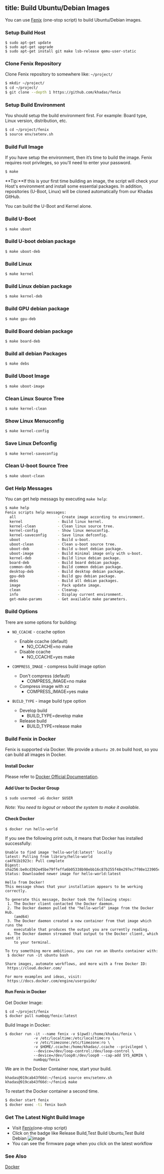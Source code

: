 title: Build Ubuntu/Debian Images
---

You can use [Fenix](https://github.com/khadas/fenix) (one-stop script) to build Ubuntu/Debian images.

### Setup Build Host
```
$ sudo apt-get update
$ sudo apt-get upgrade
$ sudo apt-get install git make lsb-release qemu-user-static
```

### Clone Fenix Repository
Clone Fenix repository to somewhere like: `~/project/`

```sh
$ mkdir ~/project/
$ cd ~/project/
$ git clone --depth 1 https://github.com/khadas/fenix
```

### Setup Build Environment
You should setup the build environment first. For example: Board type, Linux version, distribution, etc.

```sh
$ cd ~/project/fenix
$ source env/setenv.sh
```

### Build Full Image
If you have setup the environment, then it’s time to build the image. Fenix requires root privileges, so you'll need to enter your password.
```sh
$ make
```

**Tip:**If this is your first time building an image, the script will check your Host's environment and install some essential packages. In addition, repositories (U-Boot, Linux) will be cloned automatically from our Khadas GitHub.

You can build the U-Boot and Kernel alone.

### Build U-Boot
```
$ make uboot
```

### Build U-boot debian package
```
$ make uboot-deb
```

### Build Linux
```
$ make kernel
```

### Build Linux debian package
```
$ make kernel-deb
```

### Build GPU debian package
```
$ make gpu-deb
```

### Build Board debian package
```
$ make board-deb
```

### Build all debian  Packages
```
$ make debs
```
### Build Uboot Image
```
$ make uboot-image
```

### Clean Linux Source Tree
```
$ make kernel-clean
```

### Show Linux Menuconfig
```
$ make kernel-config
```

### Save Linux Defconfig
```
$ make kernel-saveconfig
```
### Clean U-boot Source Tree
```
$ make uboot-clean
```

### Get Help Messages
You can get help messags by executing `make help`:
```sh
$ make help
Fenix scripts help messages:
  all                   - Create image according to environment.
  kernel                - Build linux kernel.
  kernel-clean          - Clean linux source tree.
  kernel-config         - Show linux menuconfig.
  kernel-saveconfig     - Save linux defconfig.
  uboot                 - Build u-boot.
  uboot-clean           - Clean u-boot source tree.
  uboot-deb             - Build u-boot debian package.
  uboot-image           - Build minimal image only with u-boot.
  kernel-deb            - Build linux debian package.
  board-deb             - Build board debian package.
  common-deb            - Build common debian package.
  desktop-deb           - Build desktop debian package.
  gpu-deb               - Build gpu debian package.
  debs                  - Build all debian packages.
  image                 - Pack update image.
  clean                 - Cleanup.
  info                  - Display current environment.
  get-make-params       - Get available make parameters.
```

### Build Options

Trere are some options for building:

* `NO_CCACHE` - ccache option

  * Enable ccache (default)
    * NO_CCACHE=no make
  * Disable ccache
    * NO_CCACHE=yes make

* `COMPRESS_IMAGE` - compress build image option
  * Don't compress (default)
    * COMPRESS_IMAGE=no make
  * Compress image with xz
    * COMPRESS_IMAGE=yes make

* `BUILD_TYPE` - image build type option
  * Develop build
    * BUILD_TYPE=develop make
  * Release build
    * BUILD_TYPE=release make

### Build Fenix in Docker

Fenix is supported via Docker. We provide a `Ubuntu 20.04` build host, so you can build all images in Docker.

#### Install Docker

Please refer to [Docker Official Documentation](https://docs.docker.com/engine/install/).

#### Add User to Docker Group

```
$ sudo usermod -aG docker $USER
```

*Note: You need to logout or reboot the system to make it available.*

#### Check Docker
```
$ docker run hello-world
```

If you see the following print outs, it means that Docker has installed successfully:
```
Unable to find image 'hello-world:latest' locally
latest: Pulling from library/hello-world
ca4f61b1923c: Pull complete
Digest: sha256:be0cd392e45be79ffeffa6b05338b98ebb16c87b255f48e297ec7f98e123905c
Status: Downloaded newer image for hello-world:latest

Hello from Docker!
This message shows that your installation appears to be working correctly.

To generate this message, Docker took the following steps:
 1. The Docker client contacted the Docker daemon.
 2. The Docker daemon pulled the "hello-world" image from the Docker Hub.
    (amd64)
 3. The Docker daemon created a new container from that image which runs the
    executable that produces the output you are currently reading.
 4. The Docker daemon streamed that output to the Docker client, which sent it
    to your terminal.

To try something more ambitious, you can run an Ubuntu container with:
 $ docker run -it ubuntu bash

Share images, automate workflows, and more with a free Docker ID:
 https://cloud.docker.com/

For more examples and ideas, visit:
 https://docs.docker.com/engine/userguide/
```
#### Run Fenix in Docker
Get Docker Image:
```
$ cd ~/project/fenix
$ docker pull numbqq/fenix:latest
```

Build Image in Docker:
```
$ docker run -it --name fenix -v $(pwd):/home/khadas/fenix \
             -v /etc/localtime:/etc/localtime:ro \
             -v /etc/timezone:/etc/timezone:ro \
             -v $HOME/.ccache:/home/khadas/.ccache --privileged \
             --device=/dev/loop-control:/dev/loop-control \
             --device=/dev/loop0:/dev/loop0 --cap-add SYS_ADMIN \
             numbqq/fenix
```
We are in the Docker Container now, start your build.
```
khadas@919cab43f66d:~/fenix$ source env/setenv.sh
khadas@919cab43f66d:~/fenix$ make
```

To restart the Docker container a second time.

```bash
$ docker start fenix
$ docker exec -ti fenix bash
```

### Get The Latest Night Build Image
- Visit [Fenix](https://github.com/khadas/fenix)(one-stop script)
- Click on the badge like Release Build,Test Build Ubuntu,Test Build Debian
![image](/images/vim1/FenixScript.png)
- You can see the firmware page when you click on the latest workflow

### See Also
[Docker](https://www.docker.com/)
